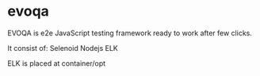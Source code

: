 # evoqa

EVOQA is e2e JavaScript testing framework ready to work after few clicks.

It consist of:
Selenoid
Nodejs
ELK

ELK is placed at container/opt
